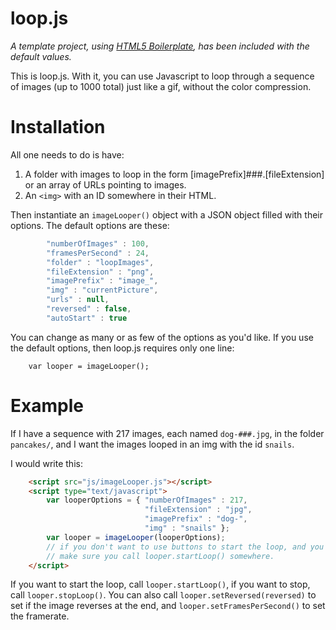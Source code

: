 loop.js
=====

*A template project, using [HTML5 Boilerplate](http://html5boilerplate.com/), has been included with the default values.*

This is loop.js. With it, you can use Javascript to loop through a sequence of images (up to 1000 total) just like a gif, without the color compression.

Installation
===
All one needs to do is have:

1. A folder with images to loop in the form [imagePrefix]###.[fileExtension] or an array of URLs pointing to images.
2. An `<img>` with an ID somewhere in their HTML.

Then instantiate an `imageLooper()` object with a JSON object filled with their options. The default options are these:

```javascript
        "numberOfImages" : 100,
        "framesPerSecond" : 24,
        "folder" : "loopImages",
        "fileExtension" : "png",
        "imagePrefix" : "image_",
        "img" : "currentPicture",
        "urls" : null,
        "reversed" : false,
        "autoStart" : true
```

You can change as many or as few of the options as you'd like. If you use the default options, then loop.js requires only one line:
        
        var looper = imageLooper();

Example
===
If I have a sequence with 217 images, each named `dog-###.jpg`, in the folder `pancakes/`, and I want the images looped in an img with the id `snails`.

I would write this:

```html
    <script src="js/imageLooper.js"></script>
    <script type="text/javascript">
        var looperOptions = { "numberOfImages" : 217,
                              "fileExtension" : "jpg",
                              "imagePrefix" : "dog-",
                              "img" : "snails" };
        var looper = imageLooper(looperOptions);
	    // if you don't want to use buttons to start the loop, and you've disabled autoStart, 
	    // make sure you call looper.startLoop() somewhere.
    </script>
```

If you want to start the loop, call `looper.startLoop()`, if you want to stop, call `looper.stopLoop()`. You can also call `looper.setReversed(reversed)` to set if the image reverses at the end, and `looper.setFramesPerSecond()` to set the framerate.
